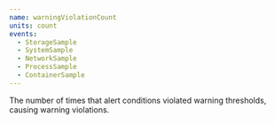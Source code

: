 ```yaml
---
name: warningViolationCount
units: count
events:
  - StorageSample
  - SystemSample
  - NetworkSample
  - ProcessSample
  - ContainerSample
---
```


The number of times that alert conditions violated warning thresholds, causing warning violations.